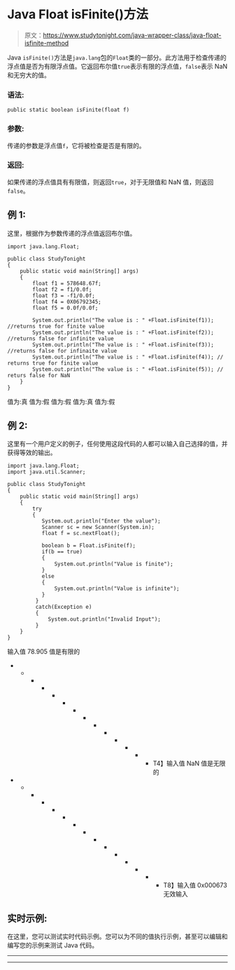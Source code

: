 # Java Float isFinite()方法

> 原文：<https://www.studytonight.com/java-wrapper-class/java-float-isfinite-method>

Java `isFinite()`方法是`java.lang`包的`Float`类的一部分。此方法用于检查传递的浮点值是否为有限浮点值。它返回布尔值`true`表示有限的浮点值，`false`表示 NaN 和无穷大的值。

### 语法:

```
public static boolean isFinite(float f) 
```

### 参数:

传递的参数是浮点值`f`，它将被检查是否是有限的。

### 返回:

如果传递的浮点值具有有限值，则返回`true`，对于无限值和 NaN 值，则返回`false`。

## 例 1:

这里，根据作为参数传递的浮点值返回布尔值。

```
import java.lang.Float;

public class StudyTonight
{  
    public static void main(String[] args) 
    {  
        float f1 = 578648.67f;  
        float f2 = f1/0.0f; 
        float f3 = -f1/0.0f;
        float f4 = 0X06792345;
        float f5 = 0.0f/0.0f;

        System.out.println("The value is : " +Float.isFinite(f1)); //returns true for finite value  
        System.out.println("The value is : " +Float.isFinite(f2)); //returns false for infinite value 
        System.out.println("The value is : " +Float.isFinite(f3)); //returns false for infinaite value 
        System.out.println("The value is : " +Float.isFinite(f4)); // returns true for finite value
        System.out.println("The value is : " +Float.isFinite(f5)); // returs false for NaN 
    }    
} 
```

值为:真
值为:假
值为:假
值为:真
值为:假

## 例 2:

这里有一个用户定义的例子，任何使用这段代码的人都可以输入自己选择的值，并获得等效的输出。

```
import java.lang.Float;
import java.util.Scanner;

public class StudyTonight
{  
    public static void main(String[] args) 
    {  
        try
        {
           System.out.println("Enter the value");
           Scanner sc = new Scanner(System.in);
           float f = sc.nextFloat();

           boolean b = Float.isFinite(f);
           if(b == true)
           {
               System.out.println("Value is finite");
           }
           else
           {
               System.out.println("Value is infinite");
           }
         }  
         catch(Exception e)
         {
             System.out.println("Invalid Input");
         }
    }
} 
```

输入值
78.905
值是有限的
* * * * * * * * * * * * * * T4】输入值
NaN
值是无限的
* * * * * * * * * * * * * * * T8】输入值
0x000673
无效输入

## 实时示例:

在这里，您可以测试实时代码示例。您可以为不同的值执行示例，甚至可以编辑和编写您的示例来测试 Java 代码。

* * *

* * *